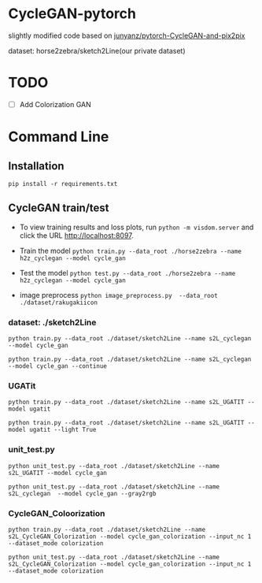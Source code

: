 # CycleGAN-pytorch
slightly modified code based on [junyanz/pytorch-CycleGAN-and-pix2pix](https://github.com/junyanz/pytorch-CycleGAN-and-pix2pix)

dataset: horse2zebra/sketch2Line(our private dataset)

# TODO
- [ ] Add Colorization GAN

# Command Line

## Installation
`pip install -r requirements.txt`

## CycleGAN train/test
* To view training results and loss plots, run `python -m visdom.server` and click the URL [http://localhost:8097](http://localhost:8097).
* Train the model
`python train.py --data_root ./horse2zebra --name h2z_cyclegan --model cycle_gan`
* Test the model
`python test.py --data_root ./horse2zebra --name h2z_cyclegan --model cycle_gan`

* image preprocess
`python image_preprocess.py  --data_root ./dataset/rakugakiicon`

### dataset: ./sketch2Line

`python train.py --data_root ./dataset/sketch2Line --name s2L_cyclegan --model cycle_gan`

`python train.py --data_root ./dataset/sketch2Line --name s2L_cyclegan --model cycle_gan --continue`

### UGATit

`python train.py --data_root ./dataset/sketch2Line --name s2L_UGATIT --model ugatit`

`python train.py --data_root ./dataset/sketch2Line --name s2L_UGATIT --model ugatit --light True`

### unit_test.py

`python unit_test.py --data_root ./dataset/sketch2Line --name s2L_UGATIT --model cycle_gan`

`python unit_test.py --data_root ./dataset/sketch2Line --name s2L_cyclegan  --model cycle_gan --gray2rgb`

### CycleGAN_Coloorization

`python train.py --data_root ./dataset/sketch2Line --name s2L_CycleGAN_Colorization --model cycle_gan_colorization --input_nc 1 --dataset_mode colorization`



`python unit_test.py --data_root ./dataset/sketch2Line --name s2L_CycleGAN_Colorization --model cycle_gan_colorization --input_nc 1 --dataset_mode colorization`

